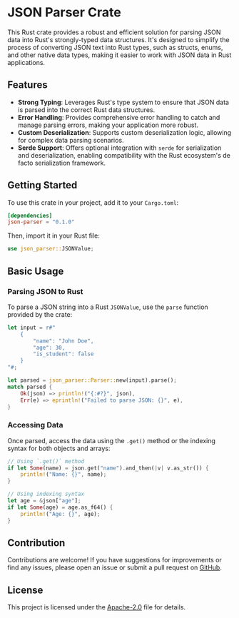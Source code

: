 # JSON Parser Crate

This Rust crate provides a robust and efficient solution for parsing JSON data into Rust's strongly-typed data structures. It's designed to simplify the process of converting JSON text into Rust types, such as structs, enums, and other native data types, making it easier to work with JSON data in Rust applications.

## Features

- **Strong Typing**: Leverages Rust's type system to ensure that JSON data is parsed into the correct Rust data structures.
- **Error Handling**: Provides comprehensive error handling to catch and manage parsing errors, making your application more robust.
- **Custom Deserialization**: Supports custom deserialization logic, allowing for complex data parsing scenarios.
- **Serde Support**: Offers optional integration with `serde` for serialization and deserialization, enabling compatibility with the Rust ecosystem's de facto serialization framework.

## Getting Started

To use this crate in your project, add it to your `Cargo.toml`:

```toml
[dependencies]
json-parser = "0.1.0"
```

Then, import it in your Rust file:

```rust
use json_parser::JSONValue;
```

## Basic Usage

### Parsing JSON to Rust

To parse a JSON string into a Rust `JSONValue`, use the `parse` function provided by the crate:

```rust
let input = r#"
    {
        "name": "John Doe",
        "age": 30,
        "is_student": false
    }
"#;

let parsed = json_parser::Parser::new(input).parse();
match parsed {
    Ok(json) => println!("{:#?}", json),
    Err(e) => eprintln!("Failed to parse JSON: {}", e),
}
```

### Accessing Data

Once parsed, access the data using the `.get()` method or the indexing syntax for both objects and arrays:

```rust
// Using `.get()` method
if let Some(name) = json.get("name").and_then(|v| v.as_str()) {
    println!("Name: {}", name);
}

// Using indexing syntax
let age = &json["age"];
if let Some(age) = age.as_f64() {
    println!("Age: {}", age);
}
```

## Contribution

Contributions are welcome! If you have suggestions for improvements or find any issues, please open an issue or submit a pull request on [GitHub](https://github.com/nethriis/json-parser).

## License

This project is licensed under the [Apache-2.0](https://github.com/nethriis/json-parser/blob/main/LICENSE) file for details.
